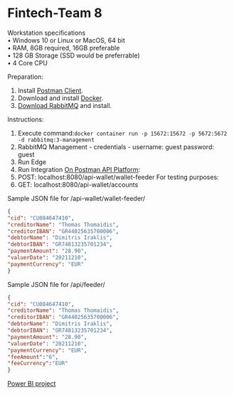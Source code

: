 # Fintech-Team 8

Workstation specifications </br>
• Windows 10 or Linux or MacOS, 64 bit </br>
• RAM, 8GB required, 16GB preferable </br>
• 128 GB Storage (SSD would be preferrable) </br>
• 4 Core CPU </br>

Preparation:
1. Install [Postman Client](https://www.postman.com/product/rest-client/). 
2. Download and install [Docker](https://www.docker.com/).
3. [Download RabbitMQ](https://www.rabbitmq.com/download.html) and install.


Instructions:
1. Execute command:```docker container run -p 15672:15672 -p 5672:5672 -d rabbitmq:3-management```
2. RabbitMQ Management - credentials - username: guest password: guest
3. Run Edge
4. Run Integration
 [On Postman API Platform](https://www.postman.com):
5. POST: localhost:8080/api-wallet/wallet-feeder
 For testing purposes:
6. GET: localhost:8080/api-wallet/accounts


Sample JSON file for /api-wallet/wallet-feeder/
```json
{
"cid": "CU084647410",
"creditorName": "Thomas Thomaidis",
"creditorIBAN": "GR44025635700006",
"debtorName": "Dimitris Iraklis",
"debtorIBAN": "GR74813235701234",
"paymentAmount": "28.90",
"valuerDate": "20211210",
"paymentCurrency": "EUR"
}
```
Sample JSON file for /api/feeder/
```json
{
"cid": "CU084647410",
"creditorName": "Thomas Thomaidis",
"creditorIBAN": "GR44025635700006",
"debtorName": "Dimitris Iraklis",
"debtorIBAN": "GR74813235701234",
"paymentAmount": "28.90",
"valuerDate": "20211210",
"paymentCurrency": "EUR",
"feeAmount":"6",
"feeCurrency":"EUR"
}
```



[Power BI project](https://app.powerbi.com/links/DGGB34PQOK?ctid=b1732512-60e5-48fb-92e8-8d6902ac1349&pbi_source=linkShare&bookmarkGuid=83ace07c-8a65-42b8-ab0c-8d061a4a3186)
